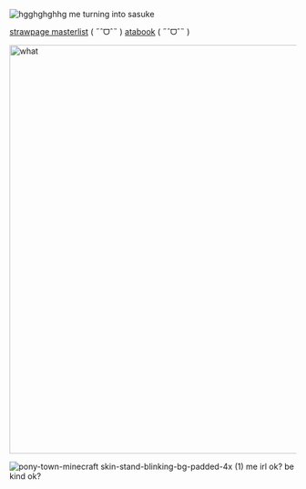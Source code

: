 ![hgghghghhg](https://github.com/user-attachments/assets/3fb9353d-8750-4b63-998b-b89ac8eea907)
me turning into sasuke

[strawpage masterlist](https://clownywowny.straw.page/) ( ˶ˆᗜˆ˵ )‎‎‎‎ [atabook](https://uchiha.atabook.org) ( ˶ˆᗜˆ˵ )

<img width="840" height="718" alt="what" src="https://github.com/user-attachments/assets/bd70fc22-d683-4fd3-9c2a-4ecfb29d4b40" />

![pony-town-minecraft skin-stand-blinking-bg-padded-4x (1)](https://github.com/user-attachments/assets/4138801b-d08b-486b-b0dd-fe267b896bca) me irl ok? be kind ok?

